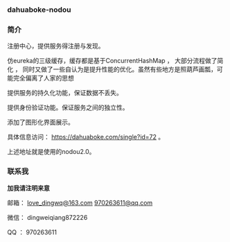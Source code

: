 ### dahuaboke-nodou

### 简介

注册中心，提供服务得注册与发现。

 仿eureka的三级缓存，缓存都是基于ConcurrentHashMap ， 大部分流程做了简化 ， 同时又做了一些自认为是提升性能的优化。虽然有些地方是照葫芦画瓢，可能完全偏离了人家的思想 

提供服务的持久化功能，保证数据不丢失。

提供身份验证功能。保证服务之间的独立性。

添加了图形化界面展示。

具体信息访问： https://dahuaboke.com/single?id=72 。

上述地址就是使用的nodou2.0。

### 联系我

**加我请注明来意**

邮箱：
    love_dingwq@163.com
    970263611@qq.com

微信：
    dingweiqiang872226

QQ  ：
    970263611

